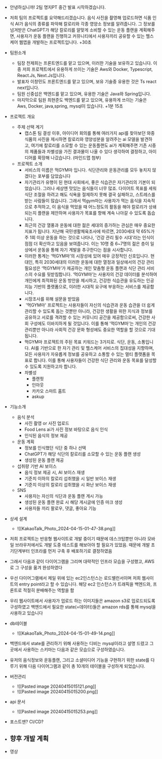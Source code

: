 - 안녕하십니까! 2팀 명지PT 중간 발표 시작하겠습니다.
- 저희 팀의 프로젝트를 요약해드리겠습니다. 음식 사진을 촬영해 업로드하면 식품 인식 AI가 음식의 종류를 파악해 칼로리와 각종 영양소 정보를 알려줍니다. 그 정보를 넘겨받은 ChatGPT가 해당 칼로리를 알맞게 소비할 수 있는 운동 플랜을 계획해주면, 사용자가 운동 플랜을 진행하고 커뮤니티에서 사용자끼리 공유할 수 있는 헬스케어 웹앱을 개발하는 프로젝트입니다.
+30초
- 팀원소개
	- 팀장 천제희는 프론트엔드를 맡고 있으며, 이러한 기술을 보유하고 있습니다. 이 중 저희 프로젝트에서 유용하게 쓰이는 기술은 Aws와 Docker,  Typescript, React.Js, Next.Js입니다.
	- 발표자 이창민도 프론트엔드를 맡고 있으며, 보유 기술중 유용한 것은 Ts react next입니다.
	- 팀원 신중섭은 백엔드를 맡고 있으며, 유용한 기술은 Java와 Spring입니다.
	- 마지막으로 팀원 최현준도 백엔드를 맡고 있으며, 유용하게 쓰이는 기술은 Aws, Docker, java,spring, mysql이 있습니다.
+1분 15초
- 프로젝트 개요
	- 주제 선택 계기
		- 캡스톤 팀 결성 이후, 아이디어 회의를 통해 여러가지 api를 찾아보던 와중 식품의 사진을 제시하면 칼로리와 영양성분을 알려주는 ai 모델을 발견하고, 여기에 칼로리를 소모할 수 있는 운동플랜도 ai가 계획해주면 기존 시중의 제품들과 차별성을 가진 결과물이 나올 수 있다 생각하여 결정하고, 아이디어를 확장해 나갔습니다. (마인드맵 첨부)
	- 프로젝트 소개
		- 서비스의 이름은 먹GYM마 입니다. 식단관리와 운동관리를 모두 놓치지 않겠다는 포부를 담았습니다
		- 자기관리가 유행이 된 현대 사회에서, 좋은 식습관은 자기관리의 기본이 되었습니다. 그러나 세상엔 맛있는 음식들이 너무 많죠. 다이어트 목표를 세워 식단 조절을 하려고 해도 식욕을 절제하지 못해 결국 실패하고, 스트레스를 받는 사람들이 많습니다. 그래서 먹gym마는 사용자가 먹는 음식을 지속적으로 추적하고, 이 음식을 먹었을 때 어느정도의 활동을 해야 칼로리가 상쇄되는지 플랜을 제안하며 사용자가 목표를 향해 계속 나아갈 수 있도록 돕습니다.
		- 최근의 건강 열풍과 운동에 대한 젊은 세대의 증가하는 관심은 매우 중요한 지표가 됩니다. 지난해 국민생활체육조사에 따르면, 2030세대 약 65%가 주 1회 이상 운동을 하는 것으로 나타나, '건강 관리 필수 시대'라는 인식이 점점 더 확산하고 있음을 보여줍니다. 이는 10명 중 6~7명의 젊은 층이 일상에서 운동을 통해 자기 계발을 추구한다는 점을 시사합니다.
		- 이러한 통계는 ‘먹GYM마’의 시장성에 있어 매우 긍정적인 신호입니다. 현대인, 특히 2030세대의 이러한 운동에 대한 열정과 일상에서의 건강 관리 필요성은 ‘먹GYM마’가 제공하는 개인 맞춤형 운동 플랜과 식단 관리 서비스의 수요를 뒷받침합니다. ‘먹GYM마’는 사용자의 건강 데이터를 분석하여 개인에게 최적화된 운동 방안을 제시하고, 건강한 식습관을 유도하는 인공지능 기반의 플랫폼으로, 이러한 시대적 요구에 부응하는 서비스를 제공합니다.
		- 시장조사를 위해 설문을 받았음
		-  '먹GYM마' 프로젝트는 사용자들이 자신의 식습관과 운동 습관을 더 쉽게 관리할 수 있도록 돕는 것뿐만 아니라, 건강한 생활을 위한 지식과 정보를 공유하고 서로를 격려할 수 있는 커뮤니티 공간을 제공함으로써, 건강한 사회 구성에도 이바지하게 될 것입니다. 이를 통해 '먹GYM마'는 개인의 건강 관리뿐만 아니라 사회적 건강 문화 형성에도 중요한 역할을 할 것으로 기대됩니다.
		- 먹GYM마 프로젝트의 주된 목표 키워드는 3가지로. 식단, 운동, 소통입니다. AI를 기반으로 한 자기 관리 및 헬스케어 서비스의 집대성을 지향하며, 모든 사용자가 자유롭게 정보를 공유하고 소통할 수 있는 멀티 플랫폼을 목표로 합니다. 이를 통해 사용자들이 건강한 식단 관리와 운동 목표를 달성할 수 있도록 지원하고자 합니다.
		- 차별성
			- 플랜핏
			- 인아웃
			- 카카오 스마트 홈트
			- askup
- 기능소개
	- 음식 분석
		- 사진 촬영 or 사진 업로드
		- Food Lens ai가 사진 정보 바탕으로 음식 인식
		- 인식된 음식의 정보 제공
	- 운동 계획
		- 정보를 인식했던 식단 중 하나 선택
		- ChatGPT가 해당 식단의 칼로리를 소모할 수 있는 운동 플랜 생성
		- 생성된 운동 플랜 제공
	- 섭취량 기반 AI 보이스
		- 음식 정보 제공 시, AI 보이스 재생
		- 기준치 이하의 칼로리 섭취했을 시 일반 보이스 재생
		- 기준치 이상의 칼로리 섭취했을 시 화난 보이스 재생
	- SNS
		- 사용자는 자신의 식단과 운동 플랜 게시 가능
		- 생성된 운동 플랜 완료 시 해당 게시글에 인증 마크 생성
		- 사용자들 끼리 팔로우, 댓글, 좋아요 기능
- 상세 설계
	- ![[KakaoTalk_Photo_2024-04-15-01-47-38.png]]
- 저희 프로젝트는 반응형 웹사이트로 개발 중이기 때문에 데스크탑뿐만 아니라 모바일 브라우저에서도 개발 도중 테스트를 해보아야 할 필요가 있었음. 때문에 개발 초기단계부터 인프라를 먼저 구축 후 배포하기로 결정하였음
- 그래서 다음과 같이 다이어그램을 그리며 대략적인 인프라 모습을 구성했고, AWS로 그 구성을 옮겨 완성하였다
- 우선 다이어그램에서 제일 위에 있는 ec2인스턴스는 로드밸런서이며 저희 웹사이트의 entry point라고 할 수 있습니다. 해당 ec2 인스턴스가 트래픽을 백엔드와, 프론트로 적절히 분배해주는 역할을 함
- 우리 웹사이트에서 사용자가 업로드 하는 이미지들은 amazon s3로 업로드되도록 구성하였고 백엔드에서 필요한 state(=데이터)들은 amazon rds를 통해 mysql을 사용하고 있습니다

- db테이블
	- ![[KakaoTalk_Photo_2024-04-15-01-49-14.png]]
- 백엔드에서 state를 관리하기 위해 사용하는 디비는 mysql이라고 설명 드렸고 그곳에서 사용하는 스키마는 다음과 같은 모습으로 구성하였습니다.
- 유저의 음식정보와 운동플랜, 그리고 소셜미디어 기능을 구현하기 위한 state를 다루기 위해 다음 다이어그램과 같이 총 10개의 테이블을 구성하게 되었습니다.

- 버전관리
	- ![[Pasted image 20240415015121.png]]
	- ![[Pasted image 20240415015200.png]]
- api 문서
	- ![[Pasted image 20240415015253.png]]
- 포스트맨? CI/CD?
- 향후 개발 계획
	- 
- 영상